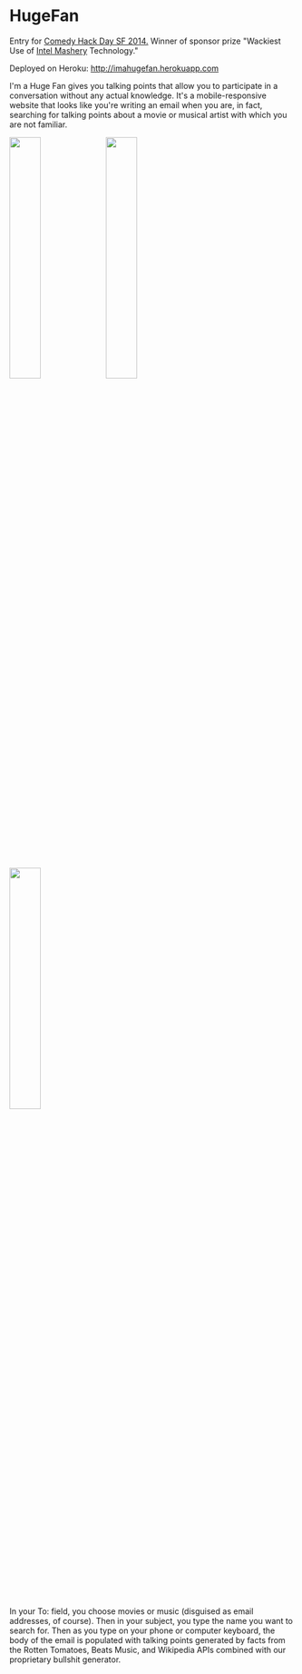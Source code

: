 HugeFan
=======

Entry for <a href="http://www.comedyhackday.org">Comedy Hack Day SF 2014.</a> Winner of sponsor prize "Wackiest Use of <a href="http://www.mashery.com">Intel Mashery</a> Technology."

Deployed on Heroku: <a href="http://imahugefan.herokuapp.com">http://imahugefan.herokuapp.com</a>

I'm a Huge Fan gives you talking points that allow you to participate in a conversation without any actual knowledge. It's a mobile-responsive website that looks like you're writing an email when you are, in fact, searching for talking points about a movie or musical artist with which you are not familiar.

<img width="33%" height="33%" src="https://github.com/vietjew/HugeFan/blob/master/app/assets/images/sample3.png">
<img width="33%" height="33%" src="https://github.com/vietjew/HugeFan/blob/master/app/assets/images/sample2.png">
<img width="33%" height="33%" src="https://github.com/vietjew/HugeFan/blob/master/app/assets/images/sample1.png">

In your To: field, you choose movies or music (disguised as email addresses, of course). Then in your subject, you type the name you want to search for. Then as you type on your phone or computer keyboard, the body of the email is populated with talking points generated by facts from the Rotten Tomatoes, Beats Music, and Wikipedia APIs combined with our proprietary bullshit generator.

